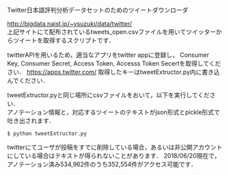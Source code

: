 Twitter日本語評判分析データセットのためのツイートダウンローダ  

http://bigdata.naist.jp/~ysuzuki/data/twitter/  
上記サイトにて配布されているtweets_open.csvファイルを用いてツイッターからツイートを取得するスクリプトです．  

twitterAPIを用いるため，適当なアプリをtwitter appに登録し，
Consumer Key, Consumer Secret, Access Token, Accesss Token Secertを取得してください．
https://apps.twitter.com/
取得したキーはtweetExtructor.py内に書き込んでください．  

tweetExtructor.pyと同じ場所にcsvファイルをおいて，以下を実行してください．  
アノテーション情報と，対応するツイートのテキストがjson形式とpickle形式で吐き出されます．  
```
$ python tweetExtructor.py
```

twitterにてユーザが投稿をすでに削除している場合，あるいは非公開アカウントにしている場合はテキストが得られないことがあります．
2018/06/20現在で，アノテーション済み534,962件のうち352,554件がアクセス可能です．
